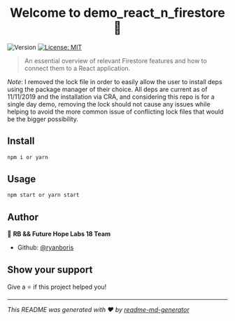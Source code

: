 <h1 align="center">Welcome to demo_react_n_firestore 👋</h1>
<p>
  <img alt="Version" src="https://img.shields.io/badge/version-0.1.0-blue.svg?cacheSeconds=2592000" />
  <a href="#" target="_blank">
    <img alt="License: MIT" src="https://img.shields.io/badge/License-MIT-yellow.svg" />
  </a>
</p>

> An essential overview of relevant Firestore features and how to connect them to a React application.

_Note_: I removed the lock file in order to easily allow the user to install deps using the package manager of their choice.  All deps are current as of 11/11/2019 and the installation via CRA, and considering this repo is for a single day demo, removing the lock should not cause any issues while helping to avoid the more common issue of conflicting lock files that would be the bigger possibility.

## Install

```sh
npm i or yarn
```

## Usage

```sh
npm start or yarn start
```

## Author

👤 **RB && Future Hope Labs 18 Team**

* Github: [@ryanboris](https://github.com/ryanboris)

## Show your support

Give a ⭐️ if this project helped you!

***
_This README was generated with ❤️ by [readme-md-generator](https://github.com/kefranabg/readme-md-generator)_
